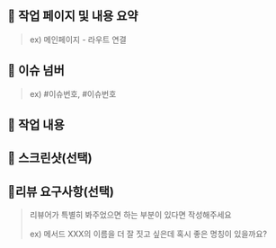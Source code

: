 ## 📄 작업 페이지 및 내용 요약

> ex) 메인페이지 - 라우트 연결

## 📌 이슈 넘버

> ex) #이슈번호, #이슈번호

## 📝 작업 내용

## 📸 스크린샷(선택)

## 💬리뷰 요구사항(선택)

> 리뷰어가 특별히 봐주었으면 하는 부분이 있다면 작성해주세요
>
> ex) 메서드 XXX의 이름을 더 잘 짓고 싶은데 혹시 좋은 명칭이 있을까요?
